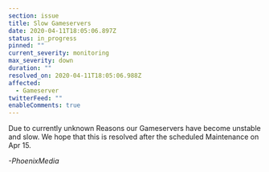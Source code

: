 ```yaml
---
section: issue
title: Slow Gameservers
date: 2020-04-11T18:05:06.897Z
status: in_progress
pinned: ""
current_severity: monitoring
max_severity: down
duration: ""
resolved_on: 2020-04-11T18:05:06.988Z
affected:
  - Gameserver
twitterFeed: ""
enableComments: true
---
```

Due to currently unknown Reasons our Gameservers have become unstable and slow. We hope that this is resolved after the scheduled Maintenance on Apr 15.

*\-PhoenixMedia*